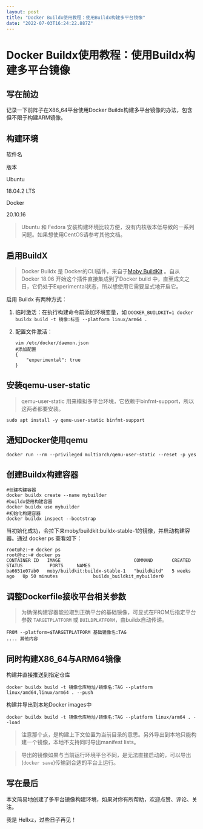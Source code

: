 ```yaml
---
layout: post
title: "Docker Buildx使用教程：使用Buildx构建多平台镜像"
date: "2022-07-03T16:24:22.887Z"
---
```

Docker Buildx使用教程：使用Buildx构建多平台镜像
=================================

写在前边
----

记录一下前阵子在X86\_64平台使用Docker Buildx构建多平台镜像的办法，包含但不限于构建ARM镜像。

构建环境
----

软件名

版本

Ubuntu

18.04.2 LTS

Docker

20.10.16

> Ubuntu 和 Fedora 安装构建环境比较方便，没有内核版本低导致的一系列问题。如果想使用CentOS请参考其他文档。

启用BuildX
--------

> Docker Buildx 是 Docker的CLI插件，来自于[Moby BuildKit](https://github.com/moby/buildkit) 。自从Docker 18.06 开始这个插件直接集成到了Docker build 中，直至成文之日，它仍处于Experimental状态，所以想使用它需要显式地开启它。

启用 Buildx 有两种方式：

1.  临时激活：在执行构建命令前添加环境变量，如 `DOCKER_BUILDKIT=1 docker buildx build -t 镜像:标签 --platform linux/arm64 .`
    
2.  配置文件激活：
    
        vim /etc/docker/daemon.json
        #添加配置
        {
        	"experimental": true
        }
        
    

安装qemu-user-static
------------------

> qemu-user-static 用来模拟多平台环境，它依赖于binfmt-support，所以这两者都要安装。

    sudo apt install -y qemu-user-static binfmt-support
    

通知Docker使用qemu
--------------

    docker run --rm --privileged multiarch/qemu-user-static --reset -p yes
    

创建Buildx构建容器
------------

    #创建构建容器
    docker buildx create --name mybuilder
    #buildx使用构建容器
    docker buildx use mybuilder
    #初始化构建容器
    docker buildx inspect --bootstrap
    

当初始化成功，会拉下来moby/buildkit:buildx-stable-1的镜像，并启动构建容器。通过 docker ps 查看如下：

    root@hz:~# docker ps
    root@hz:~# docker ps
    CONTAINER ID   IMAGE                           COMMAND       CREATED       STATUS          PORTS     NAMES
    ba6651e07ab0   moby/buildkit:buildx-stable-1   "buildkitd"   5 weeks ago   Up 50 minutes             buildx_buildkit_mybuilder0
    
    

调整Dockerfile接收平台相关参数
--------------------

> 为确保构建容器能拉取到正确平台的基础镜像，可显式在FROM后指定平台参数 `TARGETPLATFORM` 或 `BUILDPLATFORM`，由buildx自动传递。

    FROM --platform=$TARGETPLATFORM 基础镜像名:TAG
    .... 其他内容
    

同时构建X86\_64与ARM64镜像
-------------------

构建并直接推送到指定仓库

    docker buildx build -t 镜像仓库地址/镜像名:TAG --platform linux/amd64,linux/arm64 . --push
    

构建并导出到本地Docker images中

    docker buildx build -t 镜像仓库地址/镜像名:TAG --platform linux/arm64 . --load
    

> 注意那个点，是构建上下文位置为当前目录的意思。另外导出到本地只能构建一个镜像，本地不支持同时导出manifest lists。

> 导出的镜像如果与当前运行环境平台不同，是无法直接启动的，可以导出(`docker save`)传输到合适的平台上运行。

写在最后
----

本文简易地创建了多平台镜像构建环境，如果对你有所帮助，欢迎点赞、评论、关注。

我是 Hellxz，过些日子再见！